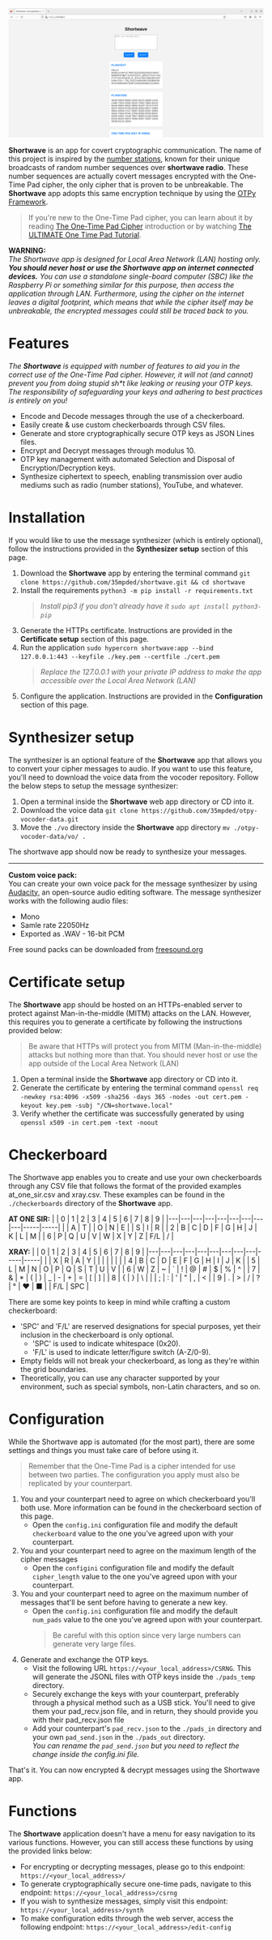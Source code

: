 <p align="center">
  <img src="https://github.com/35mpded/shortwave/blob/main/imgs/demo.png">
</p>

**Shortwave** is an app for covert cryptographic communication. The name of this project is inspired by the [number stations](https://www.youtube.com/watch?v=IlpOMkuTwmU), known for their unique broadcasts of random number sequences over **shortwave radio**. These number sequences are actually covert messages encrypted with the One-Time Pad cipher, the only cipher that is proven to be unbreakable. The **Shortwave** app adopts this same encryption technique by using the [OTPy Framework](https://github.com/35mpded/otpy-framework).

> If you're new to the One-Time Pad cipher, you can learn about it by reading [The One-Time Pad Cipher](https://github.com/35mpded/otpy-framework/blob/main/docs/the_otp_cipher.md) introduction or by watching [The ULTIMATE One Time Pad Tutorial](https://www.youtube.com/watcth?v=rCeWtQERizA&lc=UgxNO0gFvF-qLf0YiYF4AaABAg.9y0-NsbHT239yEB73sMyWK).

**WARNING:**<br>
*The Shortwave app is designed for Local Area Network (LAN) hosting only. **You should never host or use the Shortwave app on internet connected devices.** You can use a standalone single-board computer (SBC) like the Raspberry Pi or something similar for this purpose, then access the application through LAN. Furthermore, using the cipher on the internet leaves a digital footprint, which means that while the cipher itself may be unbreakable, the encrypted messages could still be traced back to you.*

# Features
*The **Shortwave** is equipped with number of features to aid you in the correct use of the One-Time Pad cipher. However, it will not (and cannot) prevent you from doing stupid sh\*t like leaking or reusing your OTP keys. The responsibility of safeguarding your keys and adhering to best practices is entirely on you!* 

-   Encode and Decode messages through the use of a checkerboard.
-   Easily create & use custom checkerboards through CSV files.
-   Generate and store cryptographically secure OTP keys as JSON Lines files.
-   Encrypt and Decrypt messages through modulus 10.
-   OTP key management with automated Selection and Disposal of Encryption/Decryption keys.
-   Synthesize ciphertext to speech, enabling transmission over audio mediums such as radio (number stations), YouTube, and whatever.

# Installation
If you would like to use the message synthesizer (which is entirely optional), follow the instructions provided in the **Synthesizer setup** section of this page.
1. Download the **Shortwave** app by entering the terminal command `git clone https://github.com/35mpded/shortwave.git && cd shortwave`
2. Install the requirements `python3 -m pip install -r requirements.txt`
	>*Install pip3 if you don't already have it `sudo apt install python3-pip`* 
3. Generate the HTTPs certificate. Instructions are provided in the **Certificate setup** section of this page.
4. Run the application `sudo hypercorn shortwave:app --bind 127.0.0.1:443 --keyfile ./key.pem --certfile ./cert.pem`
	>*Replace the 127.0.0.1 with your private IP address to make the app accessible over the Local Area Network (LAN)*
5. Configure the application. Instructions are provided in the **Configuration** section of this page.


# Synthesizer setup

The synthesizer is an optional feature of the **Shortwave** app that allows you to convert your cipher messages to audio. If you want to use this feature, you'll need to download the voice data from the vocoder repository. Follow the below steps to setup the message synthesizer:
1. Open a terminal inside the **Shortwave** web app directory or CD into it.
2. Download the voice data `git clone https://github.com/35mpded/otpy-vocoder-data.git`
3. Move the `./vo` directory inside the **Shortwave** app directory `mv ./otpy-vocoder-data/vo/ .`

The shortwave app should now be ready to synthesize your messages.
***
**Custom voice pack:**<br>
You can create your own voice pack for the message synthesizer by using [Audacity](https://www.audacityteam.org/), an open-source audio editing software. The message synthesizer works with the following audio files:
- Mono
- Samle rate 22050Hz
- Exported as .WAV - 16-bit PCM

Free sound packs can be downloaded from [freesound.org](https://freesound.org/)

# Certificate setup
The **Shortwave** app should be hosted on an HTTPs-enabled server to protect against Man-in-the-middle (MITM) attacks on the LAN. However, this requires you to generate a certificate by following the instructions provided below:
> Be aware that HTTPs will protect you from MITM (Man-in-the-middle) attacks but nothing more than that.  You should never host or use the app outside of the Local Area Network (LAN)

1. Open a terminal inside the **Shortwave** app directory or CD into it.
2. Generate the certificate by entering the terminal command `openssl req -newkey rsa:4096 -x509 -sha256 -days 365 -nodes -out cert.pem -keyout key.pem -subj "/CN=shortwave.local"`
3. Verify whether the certificate was successfully generated  by using `openssl x509 -in cert.pem -text -noout`

# Checkerboard
The Shortwave app enables you to create and use your own checkerboards through any CSV file that follows the format of the provided examples at_one_sir.csv and xray.csv. These examples can be found in the `./checkerboards` directory of the **Shortwave** app.

**AT ONE SIR:**
|   | 0 | 1 | 2 | 3 | 4 | 5 | 6 | 7 | 8   | 9   |
|---|---|---|---|---|---|---|---|---|-----|-----|
|   | A | T |   | O | N | E |   | S | I   | R   |
| 2 | B | C | D | F | G | H | J | K | L   | M   |
| 6 | P | Q | U | V | W | X | Y | Z | F/L | /   |

**XRAY:**
|   | 0 | 1 | 2 | 3 | 4 | 5 | 6 | 7 | 8   | 9   |
|---|---|---|---|---|---|---|---|---|-----|-----|
|   | X | R | A | Y |   |   |   |   |     |     |
| 4 | B | C | D | E | F | G | H | I | J   | K   |
| 5 | L | M | N | O | P | Q | S | T | U   | V   |
| 6 | W | Z | ~ | ` | ! | @ | # | $ | %   | ^   |
| 7 | & | * | ( | ) | _ | - | + | = | [   | ]   |
| 8 | { | } | \ | \| | ; | : | ' | " | ,   | <   |
| 9 | . | > | / | ? | ° | ♥ | ■ |   | F/L | SPC |

There are some key points to keep in mind while crafting a custom checkerboard:
- 'SPC' and 'F/L' are reserved designations for special purposes, yet their inclusion in the checkerboard is only optional.
	- 'SPC' is used to indicate whitespace (0x20).
	- 'F/L' is used to indicate letter/figure switch (A-Z/0-9).
- Empty fields will not break your checkerboard, as long as they're within the grid boundaries.
- Theoretically, you can use any character supported by your environment, such as special symbols, non-Latin characters, and so on.

# Configuration
While the Shortwave app is automated (for the most part), there are some settings and things you must take care of before using it.
> Remember that the One-Time Pad is a cipher intended for use between two parties. The configuration you apply must also be replicated by your counterpart.


1. You and your counterpart need to agree on which checkerboard you'll both use.  More information can be found in the checkerboard section of this page.
	- Open the  `config.ini` configuration file and modify the default `checkerboard` value to the one you've agreed upon with your counterpart.
2. You and your counterpart need to agree on the maximum length of the cipher messages
	- Open the `configini` configuration file and modify the default `cipher_length` value to the one you've agreed upon with your counterpart.
3. You and your counterpart need to agree on the maximum number of messages that'll be sent before having to generate a new key.
	- Open the `config.ini` configuration file and modify the default `num_pads` value to the one you've agreed upon with your counterpart.
		> Be careful with this option since very large numbers can generate very large files.
5. Generate and exchange the OTP keys.
	- Visit the following URL `https://<your_local_address>/CSRNG`. This will generate the JSONL files with OTP keys inside the `./pads_temp` directory. 
	- Securely exchange the keys with your counterpart, preferably through a physical method such as a USB stick. You'll need to give them your pad_recv.json file, and in return, they should provide you with their pad_recv.json file
	- Add your counterpart's `pad_recv.json` to the `./pads_in` directory and your own `pad_send.json` in the `./pads_out` directory.<br>*You can rename the `pad_send.json` but you need to reflect the change inside the config.ini file.*

That's it. You can now encrypted & decrypt messages using the Shortwave app.

# Functions
The **Shortwave** application doesn't have a menu for easy navigation to its various functions. However, you can still access these functions by using the provided links below:
- For encrypting or decrypting messages, please go to this endpoint: `https://<your_local_address>/`
- To generate cryptographically secure one-time pads, navigate to this endpoint: `https://<your_local_address>/csrng`
- If you wish to synthesize messages, simply visit this endpoint: `https://<your_local_address>/synth`
- To make configuration edits through the web server, access the following endpoint: `https://<your_local_address>/edit-config`
